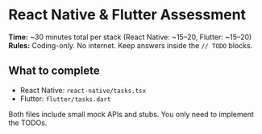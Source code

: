 # React Native & Flutter Assessment

**Time:** ~30 minutes total per stack (React Native: ~15–20, Flutter: ~15–20)  
**Rules:** Coding-only. No internet. Keep answers inside the `// TODO` blocks.

## What to complete
- React Native: `react-native/tasks.tsx`
- Flutter: `flutter/tasks.dart`

Both files include small mock APIs and stubs. You only need to implement the TODOs.
